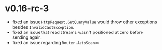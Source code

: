 # v0.16-rc-3

- fixed an issue `HttpRequest.GetQueryValue` would throw other exceptions besides `InvalidCastException`.
- fixed an issue that read streams wasn't positioned at zero before sending again.
- fixed an issue regarding `Router.AutoScan<>`